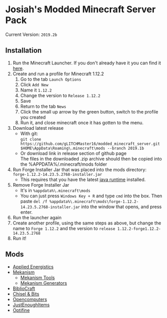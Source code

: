 Josiah's Modded Minecraft Server Pack
=======
Current Version: `2019.2b`

## Installation
1. Run the Minecraft Launcher. If you don't already have it you can find it [here](https://www.minecraft.net/en-us/download/).
1. Create and run a profile for Minecraft 1.12.2
    1. Go to the tab `Launch Options`
    1. Click `Add New`
    1. Name it `1.12.2`
    1. Change the version to `Release 1.12.2`
    1. Save
    1. Return to the tab `News`
    1. Click the small up arrow by the green button, switch to the profile you created
    1. Run it, and close minecraft once it has gotten to the menu.
1. Download latest release
    - With git:  
        ```git clone https://github.com/gLITCHMaster16/modded_minecraft_server.git $HOME\AppData\Roaming\.minecraft\mods --branch 2019.1b```
    - Or download link in release section of github page  
    The files in the downloaded .zip archive should then be copied into the %APPDATA%/.minecraft/mods folder
1. Run Forge Installer Jar that was placed into the mods directory:  
    ```forge-1.12.2-14.23.5.2768-installer.jar```
    - This requires that you have the latest [java runtime](https://www.java.com/en/download/) installed.
1. Remove Forge Installer Jar
    - It's in `%appdata%\.minecraft\mods`
    - You can just press `Windows Key + R` and type `cmd` into the box. Then paste `del /f %appdata%\.minecraft\mods\forge-1.12.2-14.23.5.2768-installer.jar` into the window that opens, and press enter.
1. Run the launcher again
1. Create another profile, using the same steps as above, but change the name to `Forge 1.12.2` and the version to `release 1.12.2-forge1.12.2-14.23.5.2768`
1. Run it!

## Mods
- [Applied Energistics](https://ae-mod.info/)
- [Mekanism](https://minecraft.curseforge.com/projects/mekanism)
    - [Mekanism Tools](https://minecraft.curseforge.com/projects/mekanism-tools)
    - [Mekanism Generators](https://minecraft.curseforge.com/projects/mekanism-generators)
- [BiblioCraft](https://www.bibliocraftmod.com/)
- [Chisel & Bits](https://minecraft.curseforge.com/projects/chisels-bits)
- [Opencomputers](https://minecraft.curseforge.com/projects/opencomputers)
- [JustEnoughItems](https://minecraft.curseforge.com/projects/jei)
- [Optifine](https://optifine.net/home)

